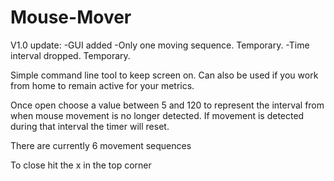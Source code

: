 # Mouse-Mover

V1.0 update:
-GUI added
-Only one moving sequence. Temporary.
-Time interval dropped. Temporary.

Simple command line tool to keep screen on.
Can also be used if you work from home to remain active for your metrics.

Once open choose a value between 5 and 120 to represent the interval from when mouse movement is no longer detected. If movement is detected during that interval the timer will reset.

There are currently 6 movement sequences

To close hit the x in the top corner

